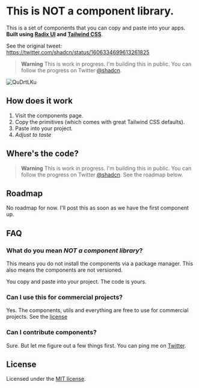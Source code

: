 # This is NOT a component library.

This is a set of components that you can copy and paste into your apps. **Built using [Radix UI](https://www.radix-ui.com/) and [Tailwind CSS](https://tailwindcss.com)**.

See the original tweet: https://twitter.com/shadcn/status/1606334699613261825

> **Warning**
> This is work in progress. I'm building this in public. You can follow the progress on Twitter [@shadcn](https://twitter.com/shadcn).

![QuDrtLKu](https://user-images.githubusercontent.com/124599/210561970-2e9e6a72-870a-4897-ab0b-b89829be8983.png)

## How does it work

1. Visit the components page.
2. Copy the primitives (which comes with great Tailwind CSS defaults).
3. Paste into your project.
4. *Adjust to taste*

## Where's the code?

> **Warning**
> This is work in progress. I'm building this in public. You can follow the progress on Twitter [@shadcn](https://twitter.com/shadcn).
> See the roadmap below.

## Roadmap

No roadmap for now. I'll post this as soon as we have the first component up.

## FAQ

### What do you mean *NOT a component library*?

This means you do not install the components via a package manager. This also means the components are not versioned.

You copy and paste into your project. The code is yours.

### Can I use this for commercial projects?

Yes. The components, utils and everything are free to use for commercial projects. See the [license](https://github.com/shadcn/ui/blob/main/LICENSE)

### Can I contribute components?

Sure. But let me figure out a few things first. You can ping me on [Twitter](https://twitter.com/shadcn).


## License

Licensed under the [MIT license](https://github.com/shadcn/ui/blob/main/LICENSE.md).
